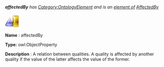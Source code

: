 ___affectedBy__ 
 has
 [Category:OntologyElement](../../Category/OntologyElement "Category:OntologyElement") 
 and is an
 [element of](../../Property/ElementOf "Property:ElementOf") 
[AffectedBy](../../Submissions/AffectedBy "Submissions:AffectedBy")_




  





[![ObjectProperty](../public/images/thumb/c/c3/ObjectProperty.gif/45px-ObjectProperty.gif)](../../Image/ObjectProperty.gif "ObjectProperty")


__Name__ 
 : affectedBy
 



__Type:__ 
 owl:ObjectProperty
 



__Description__ 
 : A relation between qualities. A quality is affected by another quality if the value of the latter affects the value of the former.